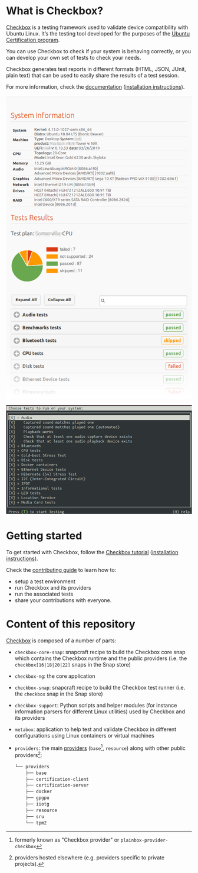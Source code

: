 # What is Checkbox?

[Checkbox] is a testing framework used to validate device compatibility with Ubuntu Linux. It’s the testing tool developed for the purposes of the [Ubuntu Certification program].

You can use Checkbox to check if your system is behaving correctly, or you can develop your own set of tests to check your needs.

Checkbox generates test reports in different formats (HTML, JSON, JUnit, plain text) that can be used to easily share the results of a test session.

For more information, check the [documentation](https://checkbox.readthedocs.io) ([installation instructions]).

![Test report exported in HTML](docs/_images/checkbox-test-report.png)

![Test selection screen in Checkbox](docs/_images/checkbox-snappy-3-select-jobs.png)

# Getting started

To get started with Checkbox, follow the [Checkbox tutorial](https://checkbox.readthedocs.io/en/latest/tutorial/index.html) ([installation instructions]).

Check the [contributing guide] to learn how to:

- setup a test environment
- run Checkbox and its providers
- run the associated tests
- share your contributions with everyone.

# Content of this repository

[Checkbox] is composed of a number of parts:

- `checkbox-core-snap`: snapcraft recipe to build the Checkbox core snap which contains the Checkbox runtime and the public providers (i.e. the `checkbox[16|18|20|22]` snaps in the Snap store)
- `checkbox-ng`: the core application
- `checkbox-snap`: snapcraft recipe to build the Checkbox test runner (i.e. the `checkbox` snap in the Snap store)
- `checkbox-support`: Python scripts and helper modules (for instance information parsers for different Linux utilities) used by Checkbox and its providers
- `metabox`: application to help test and validate Checkbox in different configurations using Linux containers or virtual machines
- `providers`: the main [providers] (`base`[^1], `resource`) along with other public providers[^2]:

  ```bash
  └── providers
      ├── base
      ├── certification-client
      ├── certification-server
      ├── docker
      ├── gpgpu
      ├── iiotg
      ├── resource
      ├── sru
      └── tpm2
  ```

[Checkbox]: https://checkbox.readthedocs.io
[documentation]: https://checkbox.readthedocs.io
[installation instructions]: https://checkbox.readthedocs.io/en/latest/tutorial/using-checkbox/installing-checkbox.html
[contributing guide]: CONTRIBUTING.md
[providers]: https://checkbox.readthedocs.io/en/latest/understanding.html#provider
[Ubuntu Certification program]: https://ubuntu.com/certified
[^1]: formerly known as "Checkbox provider" or `plainbox-provider-checkbox`
[^2]: providers hosted elsewhere (e.g. providers specific to private projects).
